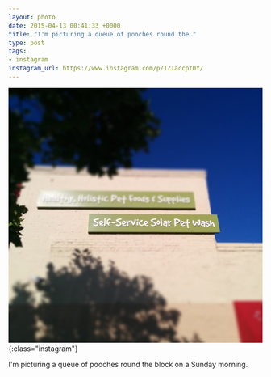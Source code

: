 ```yaml
---
layout: photo
date: 2015-04-13 00:41:33 +0000
title: "I'm picturing a queue of pooches round the…"
type: post
tags:
- instagram
instagram_url: https://www.instagram.com/p/1ZTaccpt0Y/
---
```


![Instagram - 1ZTaccpt0Y](/img/1ZTaccpt0Y.jpg){:class="instagram"}

I'm picturing a queue of pooches round the block on a Sunday morning.
